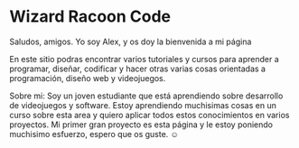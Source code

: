 # Wizard Racoon Code

Saludos, amigos.
Yo soy Alex, y os doy la bienvenida a mi página

En este sitio podras encontrar varios tutoriales y cursos para aprender a programar, diseñar, codificar y hacer otras varias cosas orientadas a programación, diseño web y videojuegos.

Sobre mi: Soy un joven estudiante que está aprendiendo sobre desarrollo de videojuegos y software. Estoy aprendiendo muchisimas cosas en un curso sobre esta area y quiero aplicar todos estos conocimientos en varios proyectos. Mi primer gran proyecto es esta página y le estoy poniendo muchisimo esfuerzo, espero que os guste. ☺